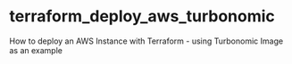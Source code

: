# terraform_deploy_aws_turbonomic
How to deploy an AWS Instance with Terraform - using Turbonomic Image as an example
